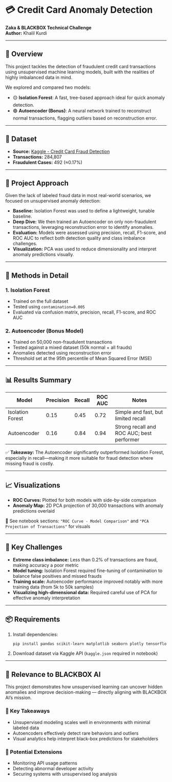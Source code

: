 # 💳 Credit Card Anomaly Detection  
**Zaka & BLACKBOX Technical Challenge**  
**Author:** Khalil Kurdi

---

## 🧠 Overview

This project tackles the detection of fraudulent credit card transactions using unsupervised machine learning models, built with the realities of highly imbalanced data in mind.

We explored and compared two models:

- 🟡 **Isolation Forest**: A fast, tree-based approach ideal for quick anomaly detection.  
- 🟢 **Autoencoder (Bonus)**: A neural network trained to reconstruct normal transactions, flagging outliers based on reconstruction error.

---

## 📁 Dataset

- **Source:** [Kaggle - Credit Card Fraud Detection](https://www.kaggle.com/datasets/mlg-ulb/creditcardfraud)  
- **Transactions:** 284,807  
- **Fraudulent Cases:** 492 (≈0.17%)

---

## 🧭 Project Approach

Given the lack of labeled fraud data in most real-world scenarios, we focused on unsupervised anomaly detection:

- **Baseline:** Isolation Forest was used to define a lightweight, tunable baseline.  
- **Deep Dive:** We then trained an Autoencoder on only non-fraudulent transactions, leveraging reconstruction error to identify anomalies.  
- **Evaluation:** Models were assessed using precision, recall, F1-score, and ROC AUC to reflect both detection quality and class imbalance challenges.  
- **Visualization:** PCA was used to reduce dimensionality and interpret anomaly predictions visually.

---

## 🧪 Methods in Detail

### 1. Isolation Forest
- Trained on the full dataset  
- Tested using `contamination=0.005`  
- Evaluated via confusion matrix, precision, recall, F1-score, and ROC AUC  

### 2. Autoencoder (Bonus Model)
- Trained on 50,000 non-fraudulent transactions  
- Tested against a mixed dataset (50k normal + all frauds)  
- Anomalies detected using reconstruction error  
- Threshold set at the 95th percentile of Mean Squared Error (MSE)  

---

## 📊 Results Summary

| Model           | Precision | Recall | ROC AUC | Notes                                 |
|----------------|-----------|--------|---------|----------------------------------------|
| Isolation Forest | 0.15      | 0.45   | 0.72    | Simple and fast, but limited recall     |
| Autoencoder      | 0.16      | 0.84   | 0.94    | Strong recall and ROC AUC; best performer |

✅ **Takeaway:** The Autoencoder significantly outperformed Isolation Forest, especially in recall—making it more suitable for fraud detection where missing fraud is costly.

---

## 📈 Visualizations

- **ROC Curves:** Plotted for both models with side-by-side comparison  
- **Anomaly Map:** 2D PCA projection of 30,000 transactions with anomaly predictions overlaid  

📍 See notebook sections: `"ROC Curve - Model Comparison"` and `"PCA Projection of Transactions"` for visuals

---

## 🚧 Key Challenges

- **Extreme class imbalance:** Less than 0.2% of transactions are fraud, making accuracy a poor metric  
- **Model tuning:** Isolation Forest required fine-tuning of contamination to balance false positives and missed frauds  
- **Training scale:** Autoencoder performance improved notably with more training data (from 5k to 50k samples)  
- **Visualizing high-dimensional data:** Required careful use of PCA for effective anomaly interpretation

---

## 📦 Requirements

1. Install dependencies:
   ```bash
   pip install pandas scikit-learn matplotlib seaborn plotly tensorflow

2. Download dataset via Kaggle API (`kaggle.json` required in notebook)

---

## 🧠 Relevance to BLACKBOX AI

This project demonstrates how unsupervised learning can uncover hidden anomalies and improve decision-making — directly aligning with BLACKBOX AI’s mission.

### 🔑 Key Takeaways

- Unsupervised modeling scales well in environments with minimal labeled data  
- Autoencoders effectively detect rare behaviors and outliers  
- Visual analytics help interpret black-box predictions for stakeholders  

### 🚀 Potential Extensions

- Monitoring API usage patterns  
- Detecting abnormal developer activity  
- Securing systems with unsupervised log analysis
   
